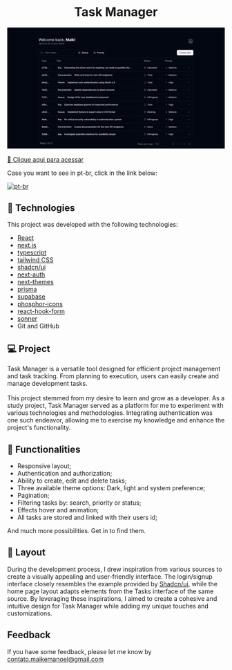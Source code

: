 <h1 align="center"> Task Manager </h1>

![preview](./.github/preview.png)

[🔗 Clique aqui para acessar](https://task-manager-maik.vercel.app/)

<p>Case you want to see in pt-br, click in the link below:</p>

[![pt-br](https://img.shields.io/badge/lang-pt--br-green.svg)](https://github.com/maik-emanoel/task-manager/blob/main/README.pt-br.md)

## 🚀 Technologies

This project was developed with the following technologies:

- [React](https://react.dev/)
- [next.js](https://nextjs.org/)
- [typescript](https://www.typescriptlang.org/)
- [tailwind CSS](https://tailwindcss.com/)
- [shadcn/ui](https://ui.shadcn.com/)
- [next-auth](https://next-auth.js.org/)
- [next-themes](https://github.com/pacocoursey/next-themes)
- [prisma](https://www.prisma.io/)
- [supabase](https://supabase.com/)
- [phosphor-icons](https://phosphoricons.com/)
- [react-hook-form](https://react-hook-form.com/)
- [sonner](https://sonner.emilkowal.ski/)
- Git and GitHub

## 💻 Project

Task Manager is a versatile tool designed for efficient project management and task tracking. From planning to execution, users can easily create and manage development tasks.</br></br>
This project stemmed from my desire to learn and grow as a developer. As a study project, Task Manager served as a platform for me to experiment with various technologies and methodologies. Integrating authentication was one such endeavor, allowing me to exercise my knowledge and enhance the project's functionality.</br>

## 🔧 Functionalities

- Responsive layout;
- Authentication and authorization;
- Ability to create, edit and delete tasks;
- Three available theme options: Dark, light and system preference;
- Pagination;
- Filtering tasks by: search, priority or status;
- Effects hover and animation;
- All tasks are stored and linked with their users id;

And much more possibilities. Get in to find them.

## 🔖 Layout

During the development process, I drew inspiration from various sources to create a visually appealing and user-friendly interface. The login/signup interface closely resembles the example provided by [Shadcn/ui](https://ui.shadcn.com/), while the home page layout adapts elements from the Tasks interface of the same source. By leveraging these inspirations, I aimed to create a cohesive and intuitive design for Task Manager while adding my unique touches and customizations.

## Feedback

If you have some feedback, please let me know by contato.maikemanoel@gmail.com
